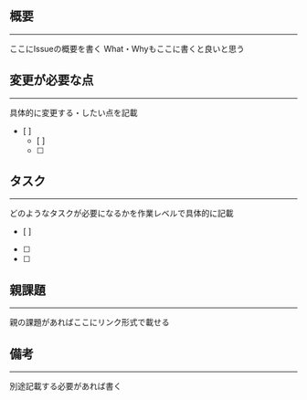 ## 概要
---
ここにIssueの概要を書く
What・Whyもここに書くと良いと思う
 
## 変更が必要な点
---
具体的に変更する・したい点を記載
- [ ]
  - [ ]
  - [ ]
 
## タスク
---
どのようなタスクが必要になるかを作業レベルで具体的に記載
- [ ]
- [ ]
- [ ]

 
## 親課題
---
親の課題があればここにリンク形式で載せる
 

## 備考
---
別途記載する必要があれば書く
